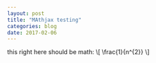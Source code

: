 ```yaml
---
layout: post
title: "MAthjax testing"
categories: blog
date: 2017-02-06
---
```


this right here should be math:
\\[ \frac{1}{n^{2}} \\]
